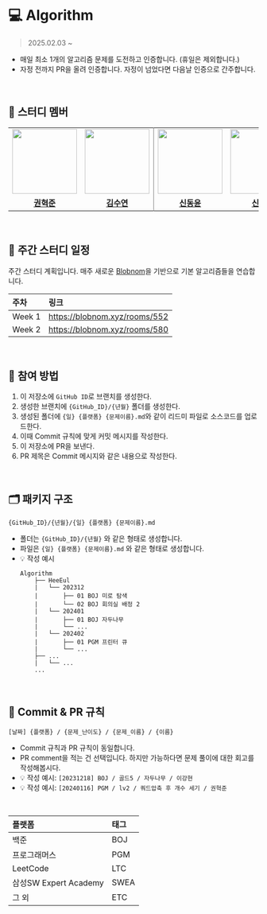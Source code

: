 # 💻 Algorithm

> 2025.02.03 ~

- 매일 최소 1개의 알고리즘 문제를 도전하고 인증합니다. (휴일은 제외합니다.)
- 자정 전까지 PR을 올려 인증합니다. 자정이 넘었다면 다음날 인증으로 간주합니다.

<br>

## 👥 스터디 멤버

<table style="border: 0.5 solid gray">
 <tr>
    <td align="center"><a href="https://github.com/oncsr"><img src="https://avatars.githubusercontent.com/oncsr" width="130px;" alt=""></td>
    <td align="center" style="border-right : 0.5px solid gray"><a href="https://github.com/suyeun84"><img src="https://avatars.githubusercontent.com/suyeun84" width="130px;" alt=""></td>
    <td align="center"><a href="https://github.com/03do-new30"><img src="https://avatars.githubusercontent.com/03do-new30" width="130px;" alt=""></td>
    <td align="center" style="border-right : 0.5px solid gray"><a href="https://github.com/ShinHeeEul"><img src="https://avatars.githubusercontent.com/ShinHeeEul" width="130px;" alt=""></td>
    <td align="center"><a href="https://github.com/Seol-JY"><img src="https://avatars.githubusercontent.com/Seol-JY" width="130px;" alt=""></td>
    <td align="center" style="border-right : 0.5px solid gray"><a href="https://github.com/lkhyun"><img src="https://avatars.githubusercontent.com/lkhyun" width="130px;" alt=""></td>

  </tr>
  <tr>
    <td align="center"><a href="https://github.com/oncsr"><b>권혁준</b></td>
    <td align="center"style="border-right : 0.5px solid gray"><a href="https://github.com/suyeun84" ><b>김수연</b></td>
    <td align="center"><a href="https://github.com/03do-new30"><b>신동윤</b></td>
    <td align="center"style="border-right : 0.5px solid gray"><a href="https://github.com/ShinHeeEul" ><b>신희을</b></td>
    <td align="center"><a href="https://github.com/Seol-JY"><b>설진영</b></td>
    <td align="center"style="border-right : 0.5px solid gray"><a href="https://github.com/lkhyun" ><b>이강현</b></td>
  </tr>

  <!-- <tr>
    <td align = "center" colspan = "5" style="border-right : 0.5px solid gray">Full-Stack</td>
  </tr> -->
</table>

<br>

## 📅 주간 스터디 일정

주간 스터디 계획입니다. 매주 새로운 [Blobnom](https://blobnom.xyz/)을 기반으로 기본 알고리즘들을 연습합니다.

| 주차 | 링크 |
| :--- | :---------- |
| Week 1  | https://blobnom.xyz/rooms/552 |
| Week 2  | https://blobnom.xyz/rooms/580 |

<br>


## 💚 참여 방법

1. 이 저장소에 `GitHub ID`로 브랜치를 생성한다.
2. 생성한 브랜치에 `{GitHub_ID}/{년월}` 폴더를 생성한다.
3. 생성된 폴더에 `{일} {플랫폼} {문제이름}.md`와 같이 리드미 파일로 소스코드를 업로드한다.
4. 이때 Commit 규칙에 맞게 커밋 메시지를 작성한다.
5. 이 저장소에 PR을 보낸다.
6. PR 제목은 Commit 메시지와 같은 내용으로 작성한다.

<br>

## 🗂️ 패키지 구조

```
{GitHub_ID}/{년월}/{일} {플랫폼} {문제이름}.md
```

- 폴더는 `{GitHub_ID}/{년월}` 와 같은 형태로 생성합니다.
- 파일은 `{일} {플랫폼} {문제이름}.md` 와 같은 형태로 생성합니다.
- 💡 작성 예시
  ```
  Algorithm
      ├── HeeEul
      |   └── 202312
      |       ├── 01 BOJ 미로 탐색
      |       └── 02 BOJ 회의실 배정 2
      |   └── 202401
      |       ├── 01 BOJ 자두나무
      |       └── ...
      |   └── 202402
      |       ├── 01 PGM 프린터 큐
      |       └── ...
      ├── ...
      |   └── ...
      ...
  ```

<br>

## 📍 Commit & PR 규칙

```
[날짜] {플랫폼} / {문제_난이도} / {문제_이름} / {이름}
```

- Commit 규칙과 PR 규칙이 동일합니다.
- PR comment을 적는 건 선택입니다. 하지만 가능하다면 문제 풀이에 대한 회고를 작성해봅시다.
- 💡 작성 예시: `[20231218] BOJ / 골드5 / 자두나무 / 이강현`
- 💡 작성 예시: `[20240116] PGM / lv2 / 쿼드압축 후 개수 세기 / 권혁준`

<br>

| 플랫폼                | 태그 |
| :-------------------- | :--- |
| 백준                  | BOJ  |
| 프로그래머스          | PGM  |
| LeetCode              | LTC  |
| 삼성SW Expert Academy | SWEA  |
| 그 외                 | ETC  |

<br>
